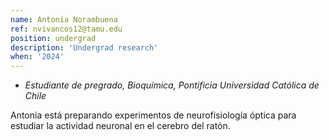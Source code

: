 ```yaml
---
name: Antonia Norambuena
ref: nvivancos12@tamu.edu
position: undergrad
description: 'Undergrad research'
when: '2024'
---
```


- _Estudiante de pregrado, Bioquímica, Pontificia Universidad Católica de Chile_

Antonia está preparando experimentos de neurofisiología óptica para estudiar la actividad neuronal en el cerebro del ratón. 